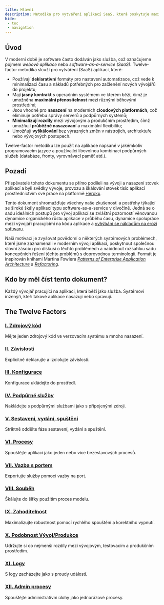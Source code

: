 ```yaml
---
title: Hlavní
description: Metodika pro vytváření aplikací SaaS, která poskytuje maximální flexibilitu vývoje, přenositelnost a škálovatelnost.
hide:
 - toc
 - navigation
---
```


## Úvod

V moderní době je software často dodáván jako služba, což označujeme pojmem *webová aplikace* nebo *software-as-a-service (SaaS)*. Twelve-factor metodika slouží pro vytváření (SaaS) aplikací, které:

* Používají **deklarativní** formáty pro nastavení automatizace, což vede k minimalizaci času a nákladů potřebných pro začlenění nových vývojářů do projektu;
* Mají **jasný kontrakt** s operačním systémem ve kterém běží, čímž je umožněna **maximální přenositelnost** mezi různými běhovými prostředími;
* Jsou vhodné pro **nasazení** na moderních **cloudových platformách**, což eliminuje potřebu správy serverů a podpůrných systémů;
* **Minimalizují rozdíly** mezi vývojovým a produkčním prostředím, čímž umožňují **průběžné nasazovaní** a maximální flexibilitu;
* Umožňují **vyškálování** bez výrazných změn v nástrojích, architektuře nebo vývojových postupech.

Twelve-factor metodiku lze použít na aplikace napsané v jakémkoliv programovacím jazyce a používající libovolnou kombinaci podpůrných služeb (databáze, fronty, vyrovnávací paměť atd.).

## Pozadí

Přispěvatelé tohoto dokumentu se přímo podíleli na vývoji a nasazení stovek aplikací a byli svědky vývoje, provozu a škálování stovek tisíc aplikací prostřednictvím své práce na platformě <a href="http://www.heroku.com/" target="_blank">Heroku</a>.

Tento dokument shromažďuje všechny naše zkušenosti a postřehy týkající se široké škály aplikací typu software-as-a-service v divočině. Jedná se o sadu ideálních postupů pro vývoj aplikací se zvláštní pozorností věnovanou dynamice organického růstu aplikace v průběhu času, dynamice spolupráce mezi vývojáři pracujícími na kódu aplikace a <a href="http://blog.heroku.com/archives/2011/6/28/the_new_heroku_4_erosion_resistance_explicit_contracts/" target="_blank">vyhýbání se nákladům na erozi softwaru</a>.

Naší motivací je zvyšovat povědomí o některých systémových problémech, které jsme zaznamenali v moderním vývoji aplikací, poskytnout společnou slovní zásobu pro diskusi o těchto problémech a nabídnout rozsáhlou sadu koncepčních řešení těchto problémů s doprovodnou terminologií. Formát je inspirován knihami Martina Fowlera *<a href="https://books.google.com/books/about/Patterns_of_enterprise_application_archi.html?id=FyWZt5DdvFkC" target="_blank">Patterns of Enterprise Application Architecture</a>* a *<a href="https://books.google.com/books/about/Refactoring.html?id=1MsETFPD3I0C" target="_blank">Refactoring</a>*.

## Kdo by měl číst tento dokument?

Každý vývojář pracující na aplikaci, která běží jako služba. Systémoví inženýři, kteří takové aplikace nasazují nebo spravují.

## The Twelve Factors

### [I. Zdrojový kód](./codebase.md)

Mějte jeden zdrojový kód ve verzovacím systému a mnoho nasazení.

### [II. Závislosti](./dependencies.md)

Explicitně deklarujte a izololujte závislosti.

### [III. Konfigurace](./config.md)

Konfigurace ukládejte do prostředí.

### [IV. Podpůrné služby](./backing-services.md)

Nakládejte s podpůrnými službami jako s připojenými zdroji.

### [V. Sestavení, vydání, spuštění](./build-release-run.md)

Striktně oddělte fáze sestavení, vydání a spuštění.

### [VI. Procesy](./processes.md)

Spouštějte aplikaci jako jeden nebo více bezestavových procesů.

### [VII. Vazba s portem](./port-binding.md)

Exportujte služby pomocí vazby na port.

### [VIII. Souběh](./concurrency.md)

Škálujte do šířky použitím proces modelu.

### [IX. Zahoditelnost](./disposability.md)

Maximalizujte robustnost pomocí rychlého spouštění a korektního vypnutí.

### [X. Podobnost Vývoj/Produkce](./dev-prod-parity.md)

Udržujte si co nejmenší rozdíly mezi vývojovým, testovacím a produkčním prostředím.

### [XI. Logy](./logs.md)

S logy zacházejte jako s proudy událostí.

### [XII. Admin procesy](./admin-processes.md)

Spouštějte administrativní úlohy jako jednorázové procesy.
